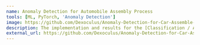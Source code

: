 ```yaml
---
name: Anomaly Detection for Automobile Assembly Process
tools: [ML, PyTorch, 'Anomaly Detection']
image: https://github.com/Dexoculus/Anomaly-Detection-for-Car-Assemble-Process/raw/main/figure/ng.png
description: The implementation and results for the [Classification / Anomaly Detection] task for Automobile Assembly Process.
external_url: https://github.com/Dexoculus/Anomaly-Detection-for-Car-Assemble-Process
---
```


